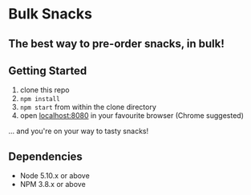 # Bulk Snacks

## The best way to pre-order snacks, in bulk!



## Getting Started

1. clone this repo
2. `npm install`
3. `npm start` from within the clone directory
4. open [localhost:8080](http://localhost:8080/) in your favourite browser (Chrome suggested)

... and you're on your way to tasty snacks!

## Dependencies
- Node 5.10.x or above
- NPM 3.8.x or above
